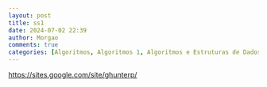```yaml
---
layout: post
title: ss1
date: 2024-07-02 22:39
author: Morgao
comments: true
categories: [Algoritmos, Algoritmos 1, Algoritmos e Estruturas de Dados, beecrowd, Linguagem C, Programação]
---
```

<a href="https://sites.google.com/site/ghunterp/">https://sites.google.com/site/ghunterp/</a>
